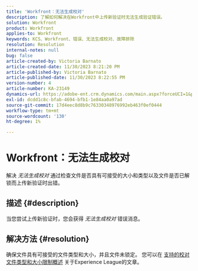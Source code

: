 ```yaml
---
title: 'Workfront：无法生成校对'
description: 了解如何解决在Workfront中上传新验证时无法生成验证错误。
solution: Workfront
product: Workfront
applies-to: Workfront
keywords: KCS、Workfront、错误、无法生成校对、故障排除
resolution: Resolution
internal-notes: null
bug: false
article-created-by: Victoria Barnato
article-created-date: 11/30/2023 8:21:20 PM
article-published-by: Victoria Barnato
article-published-date: 11/30/2023 8:22:55 PM
version-number: 4
article-number: KA-23149
dynamics-url: https://adobe-ent.crm.dynamics.com/main.aspx?forceUCI=1&pagetype=entityrecord&etn=knowledgearticle&id=ebf3dc00-be8f-ee11-8179-6045bd0065b6
exl-id: dcdd1c8c-bfab-4694-bfb1-1e84aa0a97ad
source-git-commit: 17d4eec8d8b9c76330348976992eb463f0ef0444
workflow-type: tm+mt
source-wordcount: '130'
ht-degree: 1%

---
```


# Workfront：无法生成校对


解决 *无法生成校对* 通过检查文件是否具有可接受的大小和类型以及文件是否已解锁而上传新验证时出错。

## 描述 {#description}


当您尝试上传新验证时，您会获得 *无法生成校对* 错误消息。


## 解决方法 {#resolution}


确保文件具有可接受的文件类型和大小，并且文件未锁定。 您可以在 [支持的校对文件类型和大小限制概述](https://experienceleague.adobe.com/docs/workfront/using/review-and-approve-work/proofing/proofing-overview/supported-proofing-file-types.html?lang=en#:~:text=File%20size%20limits&amp;amp;text=Files%20must%20be%20less%20than,be%20less%20than%20100%20MB.) 关于Experience League的文章。
